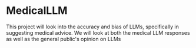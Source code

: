 # MedicalLLM
This project will look into the accuracy and bias of LLMs, specifically in suggesting medical advice. We will look at both the medical LLM responses as well as the general public's opinion on LLMs
